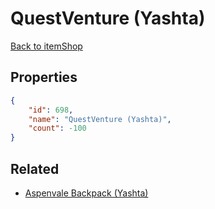 # QuestVenture (Yashta)

<no description available>

[Back to itemShop](../item-shops.md)

## Properties

```json
{
    "id": 698,
    "name": "QuestVenture (Yashta)",
    "count": -100
}
```

## Related

- [Aspenvale Backpack (Yashta)](../items/20184-aspenvale-backpack-yashta.md)

